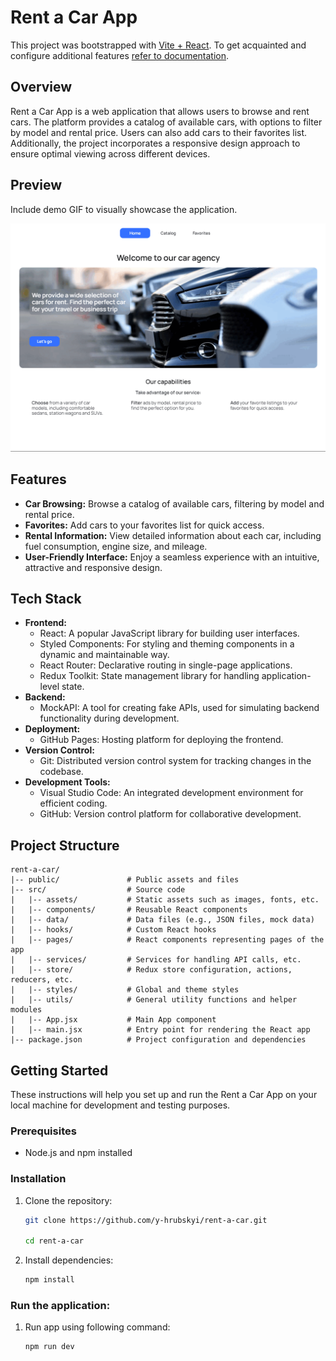 # Rent a Car App

This project was bootstrapped with [Vite + React](https://github.com/vitejs/vite/tree/main/packages/create-vite/template-react). To get acquainted and configure additional features [refer to documentation](https://vitejs.dev).

## Overview

Rent a Car App is a web application that allows users to browse and rent cars. The platform provides a catalog of available cars, with options to filter by model and rental price. Users can also add cars to their favorites list. Additionally, the project incorporates a responsive design approach to ensure optimal viewing across different devices.

## Preview

Include demo GIF to visually showcase the application.

![Preview](/public/preview.gif)

## Features

- **Car Browsing:**
  Browse a catalog of available cars, filtering by model and rental price.
- **Favorites:**
  Add cars to your favorites list for quick access.
- **Rental Information:**
  View detailed information about each car, including fuel consumption, engine size, and mileage.
- **User-Friendly Interface:**
  Enjoy a seamless experience with an intuitive, attractive and responsive design.

## Tech Stack

- **Frontend:**
  - React: A popular JavaScript library for building user interfaces.
  - Styled Components: For styling and theming components in a dynamic and maintainable way.
  - React Router: Declarative routing in single-page applications.
  - Redux Toolkit: State management library for handling application-level state.
- **Backend:**
  - MockAPI: A tool for creating fake APIs, used for simulating backend functionality during development.
- **Deployment:**
  - GitHub Pages: Hosting platform for deploying the frontend.
- **Version Control:**
  - Git: Distributed version control system for tracking changes in the codebase.
- **Development Tools:**
  - Visual Studio Code: An integrated development environment for efficient coding.
  - GitHub: Version control platform for collaborative development.

## Project Structure

```plaintext
rent-a-car/
|-- public/               # Public assets and files
|-- src/                  # Source code
|   |-- assets/           # Static assets such as images, fonts, etc.
|   |-- components/       # Reusable React components
|   |-- data/             # Data files (e.g., JSON files, mock data)
|   |-- hooks/            # Custom React hooks
|   |-- pages/            # React components representing pages of the app
|   |-- services/         # Services for handling API calls, etc.
|   |-- store/            # Redux store configuration, actions, reducers, etc.
|   |-- styles/           # Global and theme styles
|   |-- utils/            # General utility functions and helper modules
|   |-- App.jsx           # Main App component
|   |-- main.jsx          # Entry point for rendering the React app
|-- package.json          # Project configuration and dependencies
```

## Getting Started

These instructions will help you set up and run the Rent a Car App on your local machine for development and testing purposes.

### Prerequisites

- Node.js and npm installed

### Installation

1.  Clone the repository:

    ```bash
    git clone https://github.com/y-hrubskyi/rent-a-car.git

    cd rent-a-car
    ```

2.  Install dependencies:

    ```bash
    npm install
    ```

### Run the application:

1. Run app using following command:

   ```bash
   npm run dev
   ```
